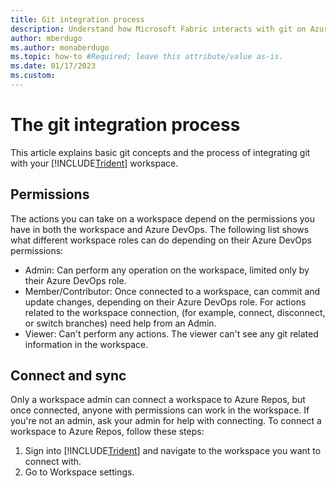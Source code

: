 ```yaml
---
title: Git integration process
description: Understand how Microsoft Fabric interacts with git on Azure Repos
author: mberdugo
ms.author: monaberdugo
ms.topic: how-to #Required; leave this attribute/value as-is.
ms.date: 01/17/2023
ms.custom: 
---
```


# The git integration process

This article explains basic git concepts and the process of integrating git with your [!INCLUDE[Trident](../../includes/product-name.md)] workspace.

## Permissions

The actions you can take on a workspace depend on the permissions you have in both the workspace and Azure DevOps. The following list shows what different workspace roles can do depending on their Azure DevOps permissions:

- Admin: Can perform any operation on the workspace, limited only by their Azure DevOps role.
- Member/Contributor: Once connected to a workspace, can commit and update changes, depending on their Azure DevOps role. For actions related to the workspace connection, (for example, connect, disconnect, or switch branches) need help from an Admin.
- Viewer: Can't perform any actions. The viewer can't see any git related information in the workspace.

## Connect and sync

Only a workspace admin can connect a workspace to Azure Repos, but once connected, anyone with permissions can work in the workspace. If you're not an admin, ask your admin for help with connecting. To connect a workspace to Azure Repos, follow these steps:

1. Sign into [!INCLUDE[Trident](../../includes/product-name.md)] and navigate to the workspace you want to connect with.
1. Go to Workspace settings.
